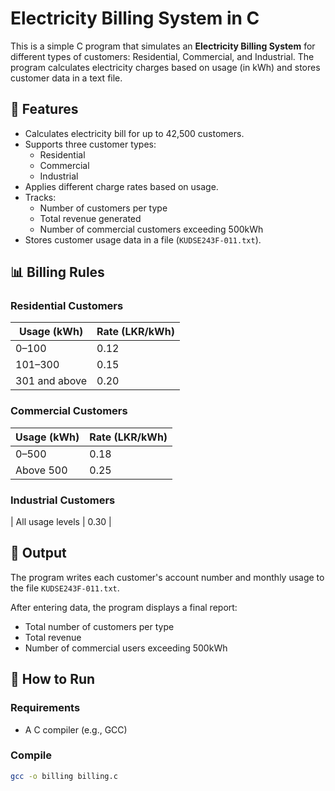 # Electricity Billing System in C

This is a simple C program that simulates an **Electricity Billing System** for different types of customers: Residential, Commercial, and Industrial. The program calculates electricity charges based on usage (in kWh) and stores customer data in a text file.

## 📌 Features

- Calculates electricity bill for up to 42,500 customers.
- Supports three customer types:
  - Residential
  - Commercial
  - Industrial
- Applies different charge rates based on usage.
- Tracks:
  - Number of customers per type
  - Total revenue generated
  - Number of commercial customers exceeding 500kWh
- Stores customer usage data in a file (`KUDSE243F-011.txt`).

## 📊 Billing Rules

### Residential Customers
| Usage (kWh)         | Rate (LKR/kWh) |
|---------------------|----------------|
| 0–100               | 0.12           |
| 101–300             | 0.15           |
| 301 and above       | 0.20           |

### Commercial Customers
| Usage (kWh)         | Rate (LKR/kWh) |
|---------------------|----------------|
| 0–500               | 0.18           |
| Above 500           | 0.25           |

### Industrial Customers
| All usage levels    | 0.30           |

## 📁 Output

The program writes each customer's account number and monthly usage to the file `KUDSE243F-011.txt`.

After entering data, the program displays a final report:
- Total number of customers per type
- Total revenue
- Number of commercial users exceeding 500kWh

## 🚀 How to Run

### Requirements
- A C compiler (e.g., GCC)

### Compile
```bash
gcc -o billing billing.c
